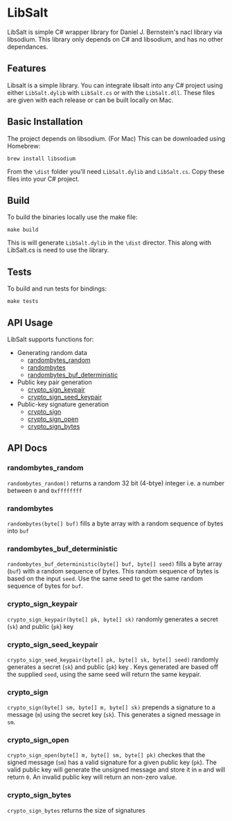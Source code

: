 
# LibSalt

LibSalt is simple C# wrapper library for Daniel J. Bernstein's nacl library via libsodium. This library only depends on C# and libsodium, and has no other dependances. 

## Features

Libsalt is a simple library. You can integrate libsalt into any C# project using either ```LibSalt.dylib``` with ```LibSalt.cs``` or with the ```LibSalt.dll```. These files are given with each release or can be built locally on Mac.

## Basic Installation

The project depends on libsodium. (For Mac) This can be downloaded using Homebrew:

``` brew install libsodium ```

From the ```\dist``` folder you'll need ```LibSalt.dylib``` and ```LibSalt.cs```. Copy these files into your C# project.

## Build

To build the binaries locally use the make file:

``` make build ```

This is will generate ```LibSalt.dylib``` in the ```\dist``` director. This along with LibSalt.cs is need to use the library.

## Tests

To build and run tests for bindings:

``` make tests ``` 

## API Usage

LibSalt supports functions for:

- Generating random data
  - [randombytes_random](#randombytes_random)
  - [randombytes](#randombytes)
  - [randombytes_buf_deterministic](#randombytes_buf_deterministic)
- Public key pair generation
  - [crypto_sign_keypair](#crypto_sign_keypair)
  - [crypto_sign_seed_keypair](#crypto_sign_seed_keypair)
- Public-key signature generation
  - [crypto_sign](#crypto_sign)
  - [crypto_sign_open](#crypto_sign_open)
  - [crypto_sign_bytes](#crypto_sign_bytes)

## API Docs

### randombytes_random

`randombytes_random()` returns a random 32 bit (4-btye) integer i.e. a number between `0` and `0xffffffff`

### randombytes

`randombytes(byte[] buf)` fills a byte array with a random sequence of bytes into `buf`

### randombytes_buf_deterministic

`randombytes_buf_deterministic(byte[] buf, byte[] seed)` fills a byte array (`buf`) with a random sequence of bytes. This random sequence of bytes is based on the input `seed`. Use the same seed to get the same random sequence of bytes for `buf`. 

### crypto_sign_keypair

`crypto_sign_keypair(byte[] pk, byte[] sk)` randomly generates a secret (`sk`) and public (`pk`) key 

### crypto_sign_seed_keypair

`crypto_sign_seed_keypair(byte[] pk, byte[] sk, byte[] seed)` randomly generates a secret (`sk`) and public (`pk`) key . Keys generated are based off the supplied `seed`, using the same seed will return the same keypair.

### crypto_sign

`crypto_sign(byte[] sm, byte[] m, byte[] sk)` prepends a signature to a message (`m`) using the secret key (`sk`). This generates a signed message in `sm`.

### crypto_sign_open

`crypto_sign_open(byte[] m, byte[] sm, byte[] pk)` checkes that the signed message (`sm`) has a valid signature for a given public key (`pk`). The valid public key will generate the unsigned message and store it in `m` and will return `0`. An invalid public key will return an non-zero value.

### crypto_sign_bytes

`crypto_sign_bytes` returns the size of signatures

